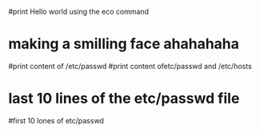 #print Hello world using the eco command
# making a smilling face ahahahaha
#print content of /etc/passwd
#print content ofetc/passwd and /etc/hosts
# last 10 lines of the etc/passwd file
#first 10 lones of etc/passwd

